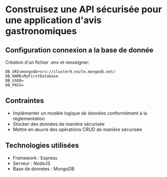 # Construisez une API sécurisée pour une application d'avis gastronomiques
## Configuration connexion a la base de donnée
Création d'un fichier .env et renseigner:
```
DB_URI=mongodb+srv://cluster0.nnzle.mongodb.net/
DB_NAME=MyFirstDatabase
DB_USER=
DB_PASS=
```

## Contraintes
- Implémenter un modèle logique de données conformément à la réglementation
- Stocker des données de manière sécurisée
- Mettre en œuvre des opérations CRUD de manière sécurisée

## Technologies utilisées

- Framework : Express
- Serveur : NodeJS
- Base de données : MongoDB
